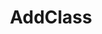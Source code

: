 ---
title: AddClass
position: 1.0
type: ""
description: Registers the class instance with the IDC

parameters:
  - name: object classInstance
    content: The class instance to register

content_markdown: |-
  Adding a class registers all its commands and variables with the IDC.

  Adding a class in the **Awake** method of a GameObject that is loaded at scene start might fail. If your object is available from scene start then 
  you should add it in the **Start** method.
  {: .warning}

  The class will automatically be removed from the IDC when it's garbage collected (e.g. When its GameObject is destroyed)
  {: .info }

left_code_blocks:
  - title: Example
    language: C#
    code_block: |-
      void Start()
      {
        IDCUtils.IDC.AddClass(this);  //Adds the current class to the IDC
      }

right_code_blocks:
  - code_block:
    title:
    language:
---